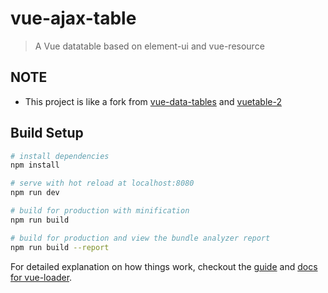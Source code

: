 # vue-ajax-table

> A Vue datatable based on element-ui and vue-resource

## NOTE
+ This project is like a fork from [vue-data-tables](https://github.com/njleonzhang/vue-data-tables) and
[vuetable-2](https://github.com/ratiw/vuetable-2)

## Build Setup

``` bash
# install dependencies
npm install

# serve with hot reload at localhost:8080
npm run dev

# build for production with minification
npm run build

# build for production and view the bundle analyzer report
npm run build --report
```

For detailed explanation on how things work, checkout the [guide](http://vuejs-templates.github.io/webpack/) and [docs for vue-loader](http://vuejs.github.io/vue-loader).
